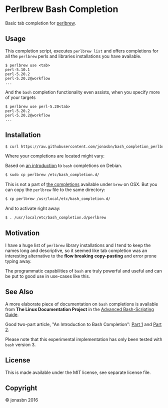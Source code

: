 # Perlbrew Bash Completion

Basic tab completion for [perlbrew](https://perlbrew.pl/).

## Usage

This completion script, executes `perlbrew list` and offers completions for all the `perlbrew` perls and libraries installations you have available.

```
$ perlbrew use <tab>
perl-5.10.1
perl-5.20.2
perl-5.20.2@workflow
...
```

And the `bash` completion functionality even assists, when you specify more of your targets

```
$ perlbrew use perl-5.20<tab>
perl-5.20.2
perl-5.20.2@workflow
...
```

## Installation

```bash
$ curl https://raw.githubusercontent.com/jonasbn/bash_completion_perlbrew/master/perlbrew > perlbrew
```

Where your completions are located might vary:

Based on [an introduction](https://debian-administration.org/article/316/An_introduction_to_bash_completion_part_1) to `bash` completions on Debian.

```bash
$ sudo cp perlbrew /etc/bash_completion.d/
```

This is not a part of [the completions](https://github.com/Homebrew/homebrew-completions) available under `brew` on OSX. But you can copy the `perlbrew` file to the same directory:

```bash
$ cp perlbrew /usr/local/etc/bash_completion.d/
```

And to activate right away:

```bash
$ . /usr/local/etc/bash_completion.d/perlbrew
```

## Motivation

I have a huge list of `perlbrew` library installations and I tend to keep the names long and descriptive, so it seemed like tab completion was an interesting alternative to the __flow breaking copy-pasting__ and error prone typing away.

The programmatic capabilities of `bash` are truly powerful and useful and can be put to good use in use-cases like this.

## See Also

A more elaborate piece of documentation on `bash` completions is available from **The Linux Documentation Project** in the [Advanced Bash-Scripting Guide](http://tldp.org/LDP/abs/html/tabexpansion.html).

Good two-part article, "An Introduction to Bash Completion": [Part 1](https://debian-administration.org/article/316/An_introduction_to_bash_completion_part_1) and [Part 2](https://debian-administration.org/article/317/An_introduction_to_bash_completion_part_2).

Please note that this experimental implementation has only been tested with `bash` version 3.

## License

This is made available under the MIT license, see separate license file.

## Copyright 

:copyright: jonasbn 2016
